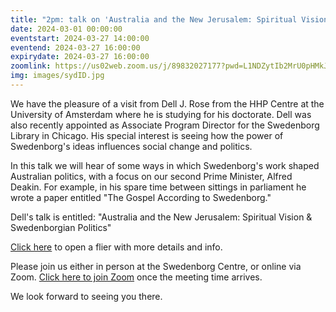 ```yaml
---
title: "2pm: talk on 'Australia and the New Jerusalem: Spiritual Vision & Swedenborgian Politics' by visiting scholar Dell J. Rose"
date: 2024-03-01 00:00:00
eventstart: 2024-03-27 14:00:00
eventend: 2024-03-27 16:00:00
expirydate: 2024-03-27 16:00:00
zoomlink: https://us02web.zoom.us/j/89832027177?pwd=L1NDZytIb2MrU0pHMkJ4SVJBdG5EQT09
img: images/sydID.jpg
---
```


We have the pleasure of a visit from Dell J. Rose from the HHP Centre at the University of Amsterdam where he is studying for his doctorate.
Dell was also recently appointed as Associate Program Director for the Swedenborg Library in Chicago.
His special interest is seeing how the power of Swedenborg's ideas influences social change and politics.

In this talk we will hear of some ways in which Swedenborg's work shaped Australian politics, with a focus on our second Prime Minister, Alfred Deakin. For example, in his spare time between sittings in parliament he wrote a paper entitled "The Gospel According to Swedenborg."

Dell's talk is entitled: "Australia and the New Jerusalem: Spiritual Vision & Swedenborgian Politics"

[Click here](https://static.swedenborg.com.au/pdf/fliers/syd20240327.pdf) to open a flier with more details and info.

Please join us either in person at the Swedenborg Centre, or online via Zoom. [Click here to join Zoom](https://us02web.zoom.us/j/89832027177?pwd=L1NDZytIb2MrU0pHMkJ4SVJBdG5EQT09) once the meeting time arrives.

We look forward to seeing you there.